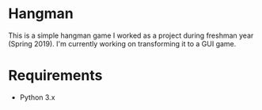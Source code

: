 # Hangman
This is a simple hangman game I worked as a project during freshman year (Spring 2019). I'm currently working on transforming it to a GUI game. 

# Requirements
* Python 3.x
